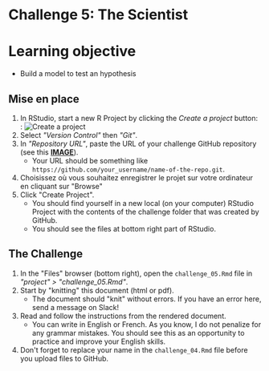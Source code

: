 # Challenge 5: The Scientist


# Learning objective
- Build a model to test an hypothesis


## Mise en place

1. In RStudio, start a new R Project by clicking the *Create a project* button: : ![Create a project](https://github.com/mickaeltemporao/CMT4A-CMSS-TEMPLATE/blob/main/imgs/rstudio_proj.png?raw=true "Create a project")
2. Select *"Version Control"* then *"Git"*.
3. In *"Repository URL"*, paste the URL of your challenge GitHub repository (see this [**IMAGE**](https://www.howtogeek.com/wp-content/uploads/2019/12/Copy-repo-URL-to-clipboard.png.pagespeed.ce.OoaKTWf-H_.png)).
    - Your URL should be something like `https://github.com/your_username/name-of-the-repo.git`.
4. Choisissez où vous souhaitez enregistrer le projet sur votre ordinateur en cliquant sur "Browse"
5. Click "Create Project".
    - You should find yourself in a new local (on your computer) RStudio Project with the contents of the challenge folder that was created by GitHub.
    - You should see the files at bottom right part of RStudio.

## The Challenge

1. In the "Files" browser (bottom right), open the `challenge_05.Rmd` file in *"project" > "challenge_05.Rmd"*.
2. Start by "knitting" this document (html or pdf).
    - The document should "knit" without errors. If you have an error here, send a message on Slack!
4. Read and follow the instructions from the rendered document.
    - You can write in English or French. As you know, I do not penalize for any grammar mistakes. You should see this as an opportunity to practice and improve your English skills.
5. Don't forget to replace your name in the `challenge_04.Rmd` file before you upload files to GitHub.

